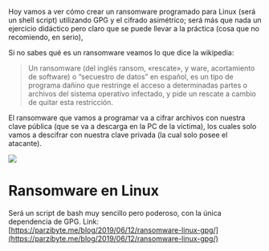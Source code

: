 
Hoy vamos a ver cómo crear un ransomware programado para Linux (será un shell script) utilizando GPG y el cifrado asimétrico; será más que nada un ejercicio didáctico pero claro que se puede llevar a la práctica (cosa que no recomiendo, en serio),

Si no sabes qué es un ransomware veamos lo que dice la wikipedia:

> Un ransomware (del inglés ransom, «rescate», y ware, acortamiento de software) o “secuestro de datos” en español, es un tipo de programa dañino que restringe el acceso a determinadas partes o archivos del sistema operativo infectado, y pide un rescate a cambio de quitar esta restricción.

El ransomware que vamos a programar va a cifrar archivos con nuestra clave pública (que se va a descarga en la PC de la víctima), los cuales solo vamos a descifrar con nuestra clave privada (la cual solo posee el atacante).

[![](https://i1.wp.com/parzibyte.me/blog/wp-content/uploads/2019/06/Ransomware-en-Linux.png?resize=750%2C422&ssl=1)](https://i1.wp.com/parzibyte.me/blog/wp-content/uploads/2019/06/Ransomware-en-Linux.png?ssl=1)

# Ransomware en Linux

Será un script de bash muy sencillo pero poderoso, con la única dependencia de GPG.
Link: [https://parzibyte.me/blog/2019/06/12/ransomware-linux-gpg/](https://parzibyte.me/blog/2019/06/12/ransomware-linux-gpg/)